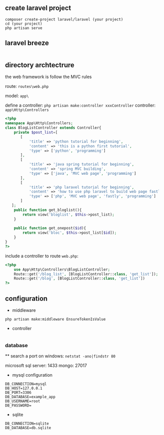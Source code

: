 ## create laravel project
```
composer create-project laravel/laravel (your project)
cd (your project)
php artisan serve
```

## laravel breeze
```

```

## directory archtectrure

the web framework is follow the MVC rules

route: `routes\web.php`

model: `app\`

define a controller:
`php artisan make:controller xxxController`
controller: `app\Http\Controllers`



```php
<?php
namespace App\Http\Controllers;
class BlogListController extends Controller{
    private $post_list=[
       [
           'title' => 'python tutorial for beginning',
           'content' => 'this is a python first tutorial',
           'type' => ['python', 'programming']
       ],
       [
           'title' => 'java spring tutorial for beginning',
           'content' => 'spring MVC building',
           'type' => ['java', 'MVC web page', 'programming']
       ],
       [
           'title' => 'php laravel tutorial for beginning',
           'content' => 'how to use php laravel to build web page fastly',
           'type' => ['php', 'MVC web page', 'fastly', 'programming']
       ]
   ];
    public function get_bloglist(){
        return view('bloglist', $this->post_list);
    }
    
    public function get_onepost($id){
        return view('bloc', $this->post_list[$id]);
    }
}
?>

```

include a controller to route `web.php`:
```php
<?php
    use App\Http\Controllers\BlogListController;
    Route::get('/blog_list', [BlogListController::class, 'get_list']);
    Route::get('/blog', [BlogListController::class, 'get_list'])
?>
```

## configuration


- middleware
```
php artisan make:middleware EnsureTokenIsValue
```

- controller
```

```

### database

** search a port on windows:
`netstat -ano|findstr 80`

microsoft sql server: 1433
mongo: 27017

- mysql
configuration
```
DB_CONNECTION=mysql
DB_HOST=127.0.0.1
DB_PORT=3306
DB_DATABASE=example_app
DB_USERNAME=root
DB_PASSWORD=
```

- sqlite
```
DB_CONNECTION=sqlite
DB_DATABASE=db.sqlite
```

